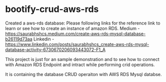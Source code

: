 # bootify-crud-aws-rds

Created a aws-rds database: Please following links for the reference link to learn or see how to create an instance of amazon RDS. 
Medium - https://saurabhshcs.medium.com/create-aws-rds-mysql-database-b26119d73aa
Linkedin - https://www.linkedin.com/posts/saurabhshcs_create-aws-rds-mysql-database-activity-6730670206093443072-F1_A

This project is just for an sample demonstration and to see how to connect with Amazon RDS Endpoint and intract while performing crid operations.



It is containing the database CRUD operaiton with AWS RDS Mysql databse.
